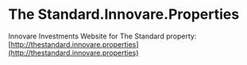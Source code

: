 The Standard.Innovare.Properties
=======================

Innovare Investments Website for The Standard property: [http://thestandard.innovare.properties](http://thestandard.innovare.properties)